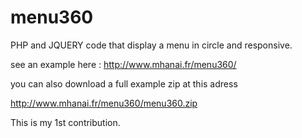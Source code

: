 menu360
=======

PHP and JQUERY code that display a menu in circle and responsive.

see an example here : http://www.mhanai.fr/menu360/

you can also download a full example zip at this adress

http://www.mhanai.fr/menu360/menu360.zip

This is my 1st contribution.
